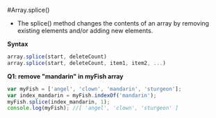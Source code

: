 #Array.splice()
- The splice() method changes the contents of an array by removing existing elements and/or adding new elements.

**Syntax**
```js
array.splice(start, deleteCount)
array.splice(start, deleteCount, item1, item2, ...)
```

**Q1: remove "mandarin" in myFish array**

```js
var myFish = ['angel', 'clown', 'mandarin', 'sturgeon'];
var index_mandarin = myFish.indexOf('mandarin');
myFish.splice(index_mandarin, 1);
console.log(myFish); //[ 'angel', 'clown', 'sturgeon' ]

```


